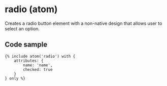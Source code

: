 # radio (atom)

Creates a radio button element with a non-native design that allows user to select an option.

## Code sample

```
{% include atom('radio') with {
    attributes: {
        name: 'name',
        checked: true
    }
} only %}
```
